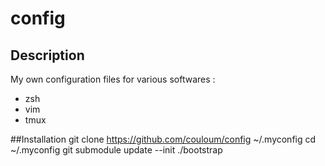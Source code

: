 # config
## Description
My own configuration files for various softwares :
 - zsh
 - vim
 - tmux

##Installation
    git clone https://github.com/couloum/config ~/.myconfig
    cd ~/.myconfig
    git submodule update --init
    ./bootstrap
